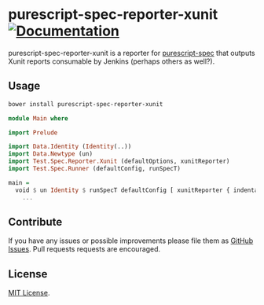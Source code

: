 # purescript-spec-reporter-xunit [![Documentation](https://pursuit.purescript.org/packages/purescript-spec-reporter-xunit/badge)](https://pursuit.purescript.org/packages/purescript-spec-reporter-xunit)

purescript-spec-reporter-xunit is a reporter for
[purescript-spec](https://github.com/purescript-spec/purescript-spec) that outputs
Xunit reports consumable by Jenkins (perhaps others as well?).

## Usage

```bash
bower install purescript-spec-reporter-xunit
```

```purescript
module Main where

import Prelude

import Data.Identity (Identity(..))
import Data.Newtype (un)
import Test.Spec.Reporter.Xunit (defaultOptions, xunitReporter)
import Test.Spec.Runner (defaultConfig, runSpecT)

main =
  void $ un Identity $ runSpecT defaultConfig [ xunitReporter { indentation: 2, outputPath: "output/test.xml" } ] do
    ...
```

## Contribute

If you have any issues or possible improvements please file them as
[GitHub Issues](https://github.com/purescript-spec/purescript-spec-reporter-xunit/issues).
Pull requests requests are encouraged.

## License

[MIT License](LICENSE.md).

